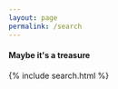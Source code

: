 ```yaml
---
layout: page
permalink: /search
---
```

  
#### Maybe it's a treasure  
  
{% include search.html %}
